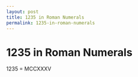 ```yaml
---
layout: post
title: 1235 in Roman Numerals
permalink: 1235-in-roman-numerals
---
```


# 1235 in Roman Numerals

1235 = MCCXXXV
